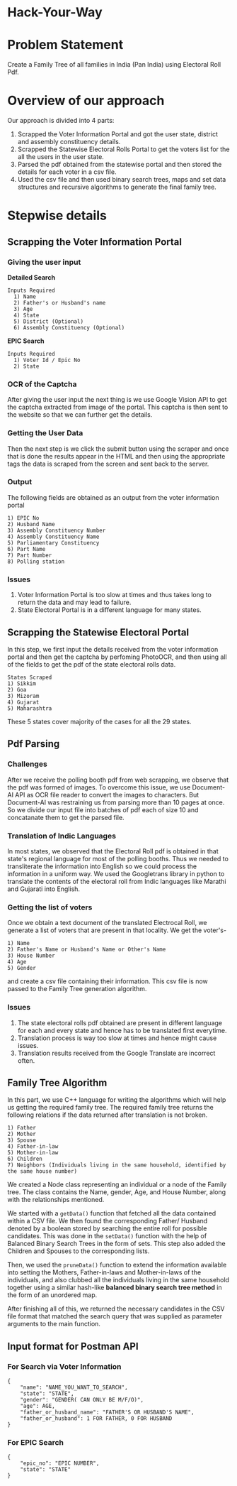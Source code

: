 # Hack-Your-Way

# Problem Statement

Create a Family Tree of all families in India (Pan India) using Electoral Roll Pdf.

# Overview of our approach

Our approach is divided into 4 parts:
1) Scrapped the Voter Information Portal and got the user state, district and assembly constituency details.
2) Scrapped the Statewise Electoral Rolls Portal to get the voters list for the all the users in the user state. 
3) Parsed the pdf obtained from the statewise portal and then stored the details for each voter in a csv file.
4) Used the csv file and then used binary search trees, maps and set data structures and recursive algorithms to generate the final family tree. 

# Stepwise details

## Scrapping the Voter Information Portal
### Giving the user input

  **Detailed Search**
      
    Inputs Required
      1) Name
      2) Father's or Husband's name
      3) Age
      4) State
      5) District (Optional)
      6) Assembly Constituency (Optional)
        
  **EPIC Search**
    
    Inputs Required
      1) Voter Id / Epic No 
      2) State
      
### OCR of the Captcha
After giving the user input the next thing is we use Google Vision API to get the captcha extracted from image of the portal. This captcha is then sent to the website so that we can further get the details.

### Getting the User Data
Then the next step is we click the submit button using the scraper and once that is done the results appear in the HTML and then using the appropriate tags the data is scraped from the screen and sent back to the server.

### Output
The following fields are obtained as an output from the voter information portal
```
1) EPIC No
2) Husband Name
3) Assembly Constituency Number
4) Assembly Constituency Name
5) Parliamentary Constituency
6) Part Name
7) Part Number
8) Polling station
```

### Issues
1) Voter Information Portal is too slow at times and thus takes long to return the data and may lead to failure.
2) State Electoral Portal is in a different language for many states.

## Scrapping the Statewise Electoral Portal
In this step, we first input the details received from the voter information portal and then get the captcha by perfoming PhotoOCR, and then using all of the fields to get the pdf of the state electoral rolls data. 
```
States Scraped
1) Sikkim 
2) Goa
3) Mizoram
4) Gujarat
5) Maharashtra
```

These 5 states cover majority of the cases for all the 29 states.

## Pdf Parsing

### Challenges 

After we receive the polling booth pdf from web scrapping, we observe that the pdf was formed of images. To overcome this issue, we use Document-AI API as OCR file
reader to convert the images to characters. But Document-AI was restraining us from parsing more than 10 pages at once. So we divide our input file into batches of pdf
each of size 10 and concatanate them to get the parsed file.

### Translation of Indic Languages

In most states, we observed that the Electoral Roll pdf is obtained in that state's regional language for most of the polling booths. Thus we needed to transliterate
the information into English so we could process the information in a uniform way. We used the Googletrans library in python to translate the contents of the electoral
roll from Indic languages like Marathi and Gujarati into English.

### Getting the list of voters

Once we obtain a text document of the translated Electrocal Roll, we generate a list of voters that are present in that locality. We get the voter's-
```
1) Name
2) Father's Name or Husband's Name or Other's Name
3) House Number
4) Age
5) Gender
```

and create a csv file containing their information. This csv file is now passed to the Family Tree generation algorithm.

### Issues
1) The state electoral rolls pdf obtained are present in different language for each and every state and hence has to be translated first everytime.
2) Translation process is way too slow at times and hence might cause issues.
3) Translation results received from the Google Translate are incorrect often.

## Family Tree Algorithm
In this part, we use C++ language for writing the algorithms which will help us getting the required family tree. The required family tree returns the following relations if the data returned after translation is not broken.
```
1) Father
2) Mother
3) Spouse
4) Father-in-law
5) Mother-in-law
6) Children
7) Neighbors (Individuals living in the same household, identified by the same house number)
```
We created a Node class representing an individual or a node of the Family tree. The class contains the Name, gender, Age, and House Number, along with the relationships mentioned.


We started with a ``getData()`` function that fetched all the data contained within a CSV file. We then found the corresponding Father/ Husband denoted by a boolean stored by searching the entire roll for possible candidates. This was done in the ``setData()`` function with the help of Balanced Binary Search Trees in the form of sets. This step also added the Children and Spouses to the corresponding lists.

 Then, we used the ``pruneData()`` function to extend the information available into setting the Mothers, Father-in-laws and Mother-in-laws of the individuals, and also clubbed all the individuals living in the same household together using a similar hash-like **balanced binary search tree method** in the form of an unordered map.  

After finishing all of this, we returned the necessary candidates in the CSV file format that matched the search query that was supplied as parameter arguments to the main function.

## Input format for Postman API

### For Search via Voter Information
```
{
    "name": "NAME_YOU_WANT_TO_SEARCH",
    "state": "STATE",
    "gender": "GENDER( CAN ONLY BE M/F/O)",
    "age": AGE,
    "father_or_husband_name": "FATHER'S OR HUSBAND'S NAME",
    "father_or_husband": 1 FOR FATHER, 0 FOR HUSBAND
}
```

### For EPIC Search
```
{
    "epic_no": "EPIC NUMBER",
    "state": "STATE"
}
```
